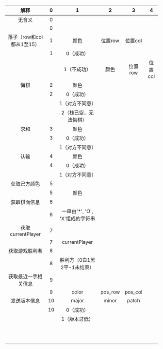 

|           解释            |  0   |                1                |    2    |    3    |    4    |
| :-----------------------: | :--: | :-----------------------------: | :-----: | :-----: | :-----: |
|          无含义           |  0   |                                 |         |         |         |
|                           |  0   |                                 |         |         |         |
| 落子（row和col都从1至15） |  1   |              颜色               | 位置row | 位置col |         |
|                           |  1   |            0（成功）            |         |         |         |
|                           |      |           1（不成功）           |  颜色   | 位置row | 位置col |
|           悔棋            |  2   |              颜色               |         |         |         |
|                           |  2   |            0（成功）            |         |         |         |
|                           |      |         1（对方不同意）         |         |         |         |
|                           |      |      2（栈已空，无法悔棋）      |         |         |         |
|           求和            |  3   |              颜色               |         |         |         |
|                           |  3   |            0（成功）            |         |         |         |
|                           |      |         1（对方不同意）         |         |         |         |
|           认输            |  4   |              颜色               |         |         |         |
|                           |  4   |            0（成功）            |         |         |         |
|                           |      |         1（对方不同意）         |         |         |         |
|       获取己方颜色        |  5   |                                 |         |         |         |
|                           |  5   |              颜色               |         |         |         |
|       获取棋面信息        |  6   |                                 |         |         |         |
|                           |  6   | 一串由'*', 'O', 'X'组成的字符串 |         |         |         |
|     获取currentPlayer     |  7   |                                 |         |         |         |
|                           |  7   |          currentPlayer          |         |         |         |
|      获取游戏胜利者       |  8   |                                 |         |         |         |
|                           |  8   |   胜利方（0白1黑2平-1未结束）   |         |         |         |
|   获取最近一手相关信息    |  9   |                                 |         |         |         |
|                           |  9   |              color              | pos_row | pos_col |         |
|       发送版本信息        |  10  |              major              |  minor  |  patch  |         |
|                           |  10  |            0（成功）            |         |         |         |
|                           |      |          1（版本过低）          |         |         |         |
|                           |      |                                 |         |         |         |
|                           |      |                                 |         |         |         |
|                           |      |                                 |         |         |         |
|                           |      |                                 |         |         |         |
|                           |      |                                 |         |         |         |
|                           |      |                                 |         |         |         |
|                           |      |                                 |         |         |         |
|                           |      |                                 |         |         |         |
|                           |      |                                 |         |         |         |
|                           |      |                                 |         |         |         |
|                           |      |                                 |         |         |         |

